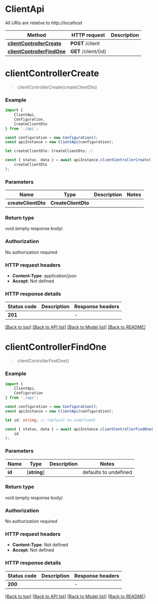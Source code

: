 # ClientApi

All URIs are relative to *http://localhost*

|Method | HTTP request | Description|
|------------- | ------------- | -------------|
|[**clientControllerCreate**](#clientcontrollercreate) | **POST** /client | |
|[**clientControllerFindOne**](#clientcontrollerfindone) | **GET** /client/{id} | |

# **clientControllerCreate**
> clientControllerCreate(createClientDto)


### Example

```typescript
import {
    ClientApi,
    Configuration,
    CreateClientDto
} from './api';

const configuration = new Configuration();
const apiInstance = new ClientApi(configuration);

let createClientDto: CreateClientDto; //

const { status, data } = await apiInstance.clientControllerCreate(
    createClientDto
);
```

### Parameters

|Name | Type | Description  | Notes|
|------------- | ------------- | ------------- | -------------|
| **createClientDto** | **CreateClientDto**|  | |


### Return type

void (empty response body)

### Authorization

No authorization required

### HTTP request headers

 - **Content-Type**: application/json
 - **Accept**: Not defined


### HTTP response details
| Status code | Description | Response headers |
|-------------|-------------|------------------|
|**201** |  |  -  |

[[Back to top]](#) [[Back to API list]](../README.md#documentation-for-api-endpoints) [[Back to Model list]](../README.md#documentation-for-models) [[Back to README]](../README.md)

# **clientControllerFindOne**
> clientControllerFindOne()


### Example

```typescript
import {
    ClientApi,
    Configuration
} from './api';

const configuration = new Configuration();
const apiInstance = new ClientApi(configuration);

let id: string; // (default to undefined)

const { status, data } = await apiInstance.clientControllerFindOne(
    id
);
```

### Parameters

|Name | Type | Description  | Notes|
|------------- | ------------- | ------------- | -------------|
| **id** | [**string**] |  | defaults to undefined|


### Return type

void (empty response body)

### Authorization

No authorization required

### HTTP request headers

 - **Content-Type**: Not defined
 - **Accept**: Not defined


### HTTP response details
| Status code | Description | Response headers |
|-------------|-------------|------------------|
|**200** |  |  -  |

[[Back to top]](#) [[Back to API list]](../README.md#documentation-for-api-endpoints) [[Back to Model list]](../README.md#documentation-for-models) [[Back to README]](../README.md)

